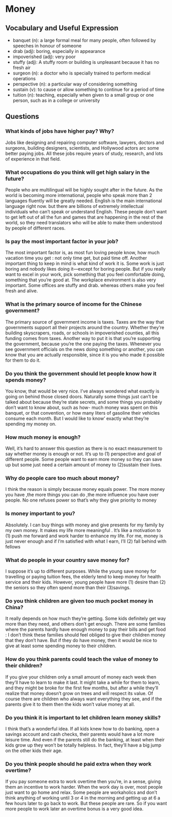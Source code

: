 # Money
## Vocabulary and Useful Expression
* banquet (n): a large formal meal for many people, often followed by speeches in honour of someone
* drab (adj): boring, especially in appearance
* impoverished (adj): very poor
* stuffy (adj): A stuffy room or building is unpleasant because it has no fresh air
* surgeon (n): a doctor who is specially trained to perform medical operations
* perspective (n): a particular way of considering something
* sustain (v): to cause or allow something to continue for a period of time
* tuition (n): teaching, especially when given to a small group or one person, such as in a college or university
## Questions
### What kinds of jobs have higher pay? Why? 
Jobs like designing and repairing computer software, lawyers, doctors and surgeons, building designers, scientists, and Hollywood actors arc some better paying jobs. All these jobs require years of study, research, and lots of experience in that field.
### What occupations do you think will get high salary in the future? 
People who are multilingual will be highly sought after in the future. As the world is becoming more international, people who speak more than 2 languages fluently will be greatly needed. English is the main international language right now. but there are billions of extremely intellectual individuals who can’t speak or understand English. These people don’t want to get left out of all the fun and games that are happening in the rest of the world, so they need translators who will be able to make them understood by people of different races.
### Is pay the most important factor in your job? 
The most important factor is, as most fun loving people know, how much vacation time you get : not only time get, but paid time off. Another important thing to keep in mind is what kind of work it is. Some work is just boring and nobody likes doing it—except for boring people. But if you really want to excel in your work, pick something that you feel comfortable doing, something that you’re good at. The workplace environment is also very important. Some offices are stuffy and drab. whereas others make you feel fresh and alive.
### What is the primary source of income for the Chinese government?
The primary source of government income is taxes. Taxes are the way that governments support all their projects around the country. Whether they’re building skyscrapers, roads, or schools in impoverished counties, all this funding comes from taxes. Another way to put it is that you’re supporting the government, because you’re the one paying the taxes. Whenever you see government officials on the news doing something or another, you can know that you are actually responsible, since it is you who made it possible for them to do it.
### Do you think the government should let people know how it spends money?
You know, that would be very nice. I’ve always wondered what exactly is going on behind those closed doors. Naturally some things just can’t be talked about because they’re state secrets, and some things you probably don’t want to know about, such as how- much money was spent on this banquet, or that convention, or how many liters of gasoline their vehicles consume each month. But I would like to know’ exactly what they’re spending my money on.
### How much money is enough? 
Well, it’s hard to answer this question as there is no exact measurement to say whether money is enough or not. It’s up to (1) perspective and goal of different people. Some people want to earn more money so they can save up but some just need a certain amount of money to (2)sustain their lives.
### Why do people care too much about money? 
I think the reason is simply because money equals power. The more money you have ,the more things you can do ,the more influence you have over people. No one refuses power so that’s why they give priority to money
### Is money important to you? 
Absolutely. I can buy things with money and give presents for my family by my own money. It makes my life more meaningful . It’s like a motivation to (1) push me forward and work harder to enhance my life. For me, money is just never enough and if I’m satisfied with what I earn, I’ll (2) fall behind with fellows
### What do people in your country save money for? 
I suppose it’s up to different purposes. While the young save money for travelling or paying tuition fees, the elderly tend to keep money for health service and their kids. However, young people have more (1) desire than (2) the seniors so they often spend more than their (3)savings.
### Do you think children are given too much pocket money in China? 
It really depends on how much they’re getting. Some kids definitely get way more than they need, and others don’t get enough. There are some families where the parents hardly have enough money to pay their bills and get food : I don’t think these families should feel obliged to give their children money that they don’t have. But if they do have money, then it would be nice to give at least some spending money to their children.
### How do you think parents could teach the value of money to their children?
If you give your children only a small amount of money each week then they’ll have to learn to make it last. It might take a while for them to learn, and they might be broke for the first few months, but after a while they’ll realize that money doesn’t grow on trees and will respect its value. Of course there are children who always want everything they see, and if the parents give it to them then the kids won’t value money at all.
### Do you think it is important to let children learn money skills?
I think that’s a wonderful idea. If all kids knew how to do banking, open a savings account and cash checks, their parents would have a lot more leisure time. And even if the parents still do the banking, at least when their kids grow up they won’t be totally helpless. In fact, they’ll have a big jump on the other kids their age.
### Do you think people should he paid extra when they work overtime?
If you pay someone extra to work overtime then you’re, in a sense, giving them an incentive to work harder. When the work day is over, most people just want to go home and relax. Some people are workaholics and don’t think anything of working until 3 or 4 in the morning and getting up at 6 a few hours later to go back to work. But these people are rare. So if you want more people to work later an overtime bonus is a very good idea.
